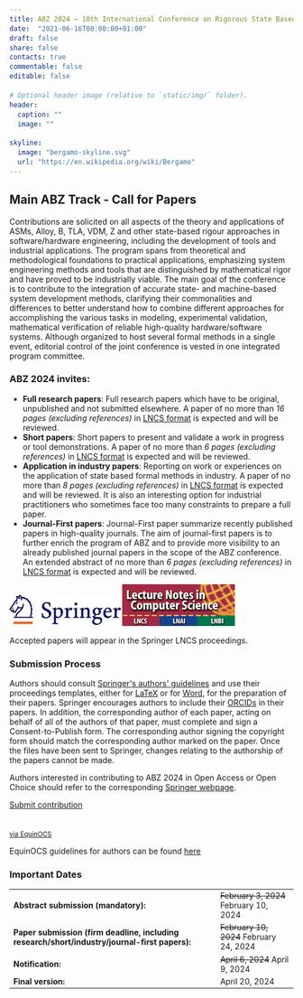 ```yaml
---
title: ABZ 2024 – 10th International Conference on Rigorous State Based Methods
date:  "2021-06-16T00:00:00+01:00"
draft: false
share: false
contacts: true
commentable: false
editable: false

# Optional header image (relative to `static/img/` folder).
header:
  caption: ""
  image: ""

skyline: 
  image: "bergamo-skyline.svg"
  url: "https://en.wikipedia.org/wiki/Bergamo"
---
```


## Main ABZ Track - Call for Papers

Contributions are solicited on all aspects of the theory and applications of ASMs, Alloy, B, TLA, VDM, Z and other state-based rigour approaches in software/hardware engineering, including the development of tools and industrial applications. The program spans from theoretical and methodological foundations to practical applications, emphasizing system engineering methods and tools that are distinguished by mathematical rigor and have proved to be industrially viable. The main goal of the conference is to contribute to the integration of accurate state- and machine-based system development methods, clarifying their commonalities and differences to better understand how to combine different approaches for accomplishing the various tasks in modeling, experimental validation, mathematical verification of reliable high-quality hardware/software systems. Although organized to host several formal methods in a single event, editorial control of the joint conference is vested in one integrated program committee.

### ABZ 2024 invites:

- **Full research papers**: Full research papers which have to be original, unpublished and not submitted elsewhere.  A paper of no more than *16 pages (excluding references)* in [LNCS format](https://www.springer.com/gp/computer-science/lncs/conference-proceedings-guidelines) is expected and will be reviewed.
- **Short papers**: Short papers to present and validate a work in progress or tool demonstrations. A paper of no more than *6 pages (excluding references)* in [LNCS format](https://www.springer.com/gp/computer-science/lncs/conference-proceedings-guidelines) is expected and will be reviewed. 
- **Application in industry papers**: Reporting on work or experiences on the application of state based formal methods in industry. A paper of no more than *8 pages (excluding references)* in [LNCS format](https://www.springer.com/gp/computer-science/lncs/conference-proceedings-guidelines) is expected and will be reviewed. It is also an interesting option for industrial practitioners who sometimes face too many constraints to prepare a full paper.
- **Journal-First papers**: Journal-First paper summarize recently published papers in high-quality journals. The aim of journal-first papers is to further enrich the program of ABZ and to provide more visibility to an already published journal papers in the scope of the ABZ conference. An extended abstract of no more than *6 pages (excluding references)* in [LNCS format](https://www.springer.com/gp/computer-science/lncs/conference-proceedings-guidelines) is expected and will be reviewed.


<div><img src="/img/Springer_Logo.jpg"><img src="/img/LNCS-Logo.jpg"></div>

Accepted papers will appear in the Springer LNCS proceedings. 

### Submission Process

Authors should consult [Springer's authors' guidelines](https://resource-cms.springernature.com/springer-cms/rest/v1/content/19242230/data/v11) and use their proceedings templates, either for [LaTeX](https://resource-cms.springernature.com/springer-cms/rest/v1/content/19238648/data/v6) or for [Word](https://resource-cms.springernature.com/springer-cms/rest/v1/content/19238706/data/v2), for the preparation of their papers. Springer encourages authors to include their [ORCIDs](https://www.springer.com/gp/authors-editors/orcid) in their papers. In addition, the corresponding author of each paper, acting on behalf of all of the authors of that paper, must complete and sign a Consent-to-Publish form. The corresponding author signing the copyright form should match the corresponding author marked on the paper. Once the files have been sent to Springer, changes relating to the authorship of the papers cannot be made.

Authors interested in contributing to ABZ 2024 in Open Access or Open Choice should refer to the corresponding [Springer webpage](https://www.springer.com/gp/computer-science/lncs/open-access-publishing-in-computer-proceedings).

<p class="text-center"><a href="https://equinocs.springernature.com/service/ABZ2024" class="btn btn-primary btn-lg" role="button" target="_blank">Submit contribution<br><br><br><small>via EquinOCS</small></a></p>

EquinOCS guidelines for authors can be found [here](https://support.springernature.com/en/support/solutions/articles/6000245512-authors-of-papers-chapters)

### Important Dates

|          |         |
| -------- | ------- |
| **Abstract submission (mandatory):**  | ~~February 3, 2024~~ February 10, 2024    |
| **Paper submission (firm deadline, including research/short/industry/journal-first papers):**  | ~~February 10, 2024~~ February 24, 2024    |
| **Notification:** |  ~~April 6, 2024~~ April 9, 2024    |
| **Final version:**    | April 20, 2024    |
